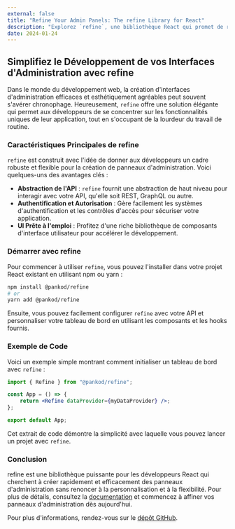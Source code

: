 ```yaml
---
external: false
title: "Refine Your Admin Panels: The refine Library for React"
description: "Explorez `refine`, une bibliothèque React qui promet de rationaliser et d'accélérer le développement de vos panneaux d'administration sans compromis sur la flexibilité."
date: 2024-01-24
---
```


## Simplifiez le Développement de vos Interfaces d'Administration avec refine

Dans le monde du développement web, la création d'interfaces d'administration efficaces et esthétiquement agréables peut souvent s'avérer chronophage. Heureusement, `refine` offre une solution élégante qui permet aux développeurs de se concentrer sur les fonctionnalités uniques de leur application, tout en s'occupant de la lourdeur du travail de routine.

### Caractéristiques Principales de refine

`refine` est construit avec l'idée de donner aux développeurs un cadre robuste et flexible pour la création de panneaux d'administration. Voici quelques-uns des avantages clés :

- **Abstraction de l'API** : `refine` fournit une abstraction de haut niveau pour interagir avec votre API, qu'elle soit REST, GraphQL ou autre.
- **Authentification et Autorisation** : Gère facilement les systèmes d'authentification et les contrôles d'accès pour sécuriser votre application.
- **UI Prête à l'emploi** : Profitez d'une riche bibliothèque de composants d'interface utilisateur pour accélérer le développement.

### Démarrer avec refine

Pour commencer à utiliser `refine`, vous pouvez l'installer dans votre projet React existant en utilisant npm ou yarn :

```bash
npm install @pankod/refine
# or
yarn add @pankod/refine
```

Ensuite, vous pouvez facilement configurer `refine` avec votre API et personnaliser votre tableau de bord en utilisant les composants et les hooks fournis.

### Exemple de Code

Voici un exemple simple montrant comment initialiser un tableau de bord avec `refine` :

```jsx
import { Refine } from "@pankod/refine";

const App = () => {
    return <Refine dataProvider={myDataProvider} />;
};

export default App;
```

Cet extrait de code démontre la simplicité avec laquelle vous pouvez lancer un projet avec `refine`.

### Conclusion

refine est une bibliothèque puissante pour les développeurs React qui cherchent à créer rapidement et efficacement des panneaux d'administration sans renoncer à la personnalisation et à la flexibilité. Pour plus de détails, consultez la [documentation](https://github.com/refinedev/refine/tree/master/documentation) et commencez à affiner vos panneaux d'administration dès aujourd'hui.

Pour plus d'informations, rendez-vous sur le [dépôt GitHub](https://github.com/refinedev/refine).